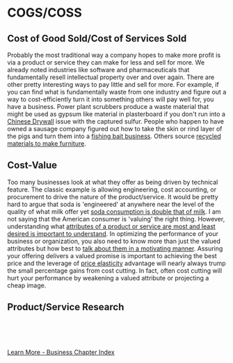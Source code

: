 
# COGS/COSS
## Cost of Good Sold/Cost of Services Sold

Probably the most traditional way a company hopes to make more profit is via a product or service they can make for less and sell for more.  We already noted industries like software and pharmaceuticals that  fundamentally resell intellectual property over and over again.  There are other pretty interesting ways to pay little and sell for more.   For example, if you can find what is fundamentally waste from one industry and figure out a way to cost-efficiently turn it into something others will pay well for, you have a business.  Power plant scrubbers produce a waste material that might be used as gypsum like material in plasterboard if you don't run into a [Chinese Drywall](https://en.wikipedia.org/wiki/Chinese_drywall) issue with the captured sulfur.  People who happen to have owned a sausage company figured out how to take the skin or rind layer of the pigs and turn them into a [fishing bait business](https://www.nytimes.com/1987/06/17/sports/outdoors-the-lure-of-pork-rind.html).  Others source [recycled materials to make furniture](https://everydayrecycler.com/eco-friendly-furniture/).


## Cost-Value

Too many businesses look at what they offer as being driven by technical feature.  The classic example is allowing engineering, cost accounting, or procurement to drive the nature of the product/service.   It would be pretty hard to argue that soda is 'engineered' at anywhere near the level of the quality of what milk offer yet [soda consumption is double that of milk](https://www.manufacturing.net/operations/blog/13190185/americans-drink-more-soft-drinks-than-water-more-beer-than-milk#:~:text=Jun%2027%2C%202011-,According%20to%20Advertising%20Age%2C%20Americans%20drink%20more%20carbonated%20soft%20drinks,milk%20for%20the%20third%20spot.).  I am not saying that the American consumer is 'valuing' the right thing.  However, understanding what [attributes of a product or service are most and least desired is important to understand](../business/needgap.md).   In optimizing the performance of your business or organization, you also need to know more than just the valued attributes but how best to [talk about them in a motivating manner](../buinsess/valueladder.md).  Assuring your offering delivers a valued promise is important to achieving the best price and the leverage of [price elasticity](../business/priceelasticity.md) advantage will nearly always trump the small percentage gains from cost cutting.  In fact, often cost cutting will hurt your performance by weakening a valued attribute or projecting a cheap image.


## Product/Service Research





<br>
<br>
<br>

[Learn More - Business Chapter Index](../chapters.md#business)
